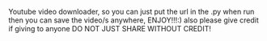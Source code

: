 Youtube video downloader, so you can just put the url in the .py when run then you can save the video/s anywhere, ENJOY!!!:)
also please give credit if giving to anyone DO NOT JUST SHARE WITHOUT CREDIT!
